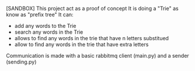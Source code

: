 [SANDBOX]
This project act as a proof of concept 
It is doing a "Trie" as know as "prefix tree"
It can:
- add any words to the Trie
- search any words in the Trie
- allows to find any words in the trie that have n letters substitued
- allow to find any words in the trie that have extra letters 

Communication is made with a basic rabbitmq client (main.py) and a sender (sending.py)